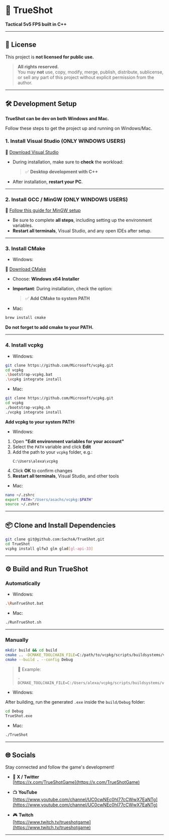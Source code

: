 # 🎯 TrueShot

**Tactical 5v5 FPS built in C++**

---

## 📜 License

This project is **not licensed for public use.**

> **All rights reserved.**\
> You may **not** use, copy, modify, merge, publish, distribute, sublicense, or sell any part of this project without explicit permission from the author.

---

## 🛠️ Development Setup

**TrueShot can be dev on both Windows and Mac.**

Follow these steps to get the project up and running on Windows/Mac.

### 1. Install Visual Studio (ONLY WINDOWS USERS)

🔗 [Download Visual Studio](https://visualstudio.microsoft.com/)

- During installation, make sure to **check** the workload:
  > ✅ **Desktop development with C++**
- After installation, **restart your PC**.

---

### 2. Install GCC / MinGW (ONLY WINDOWS USERS)

🔗 [Follow this guide for MinGW setup](https://code.visualstudio.com/docs/cpp/config-mingw)

- Be sure to complete **all steps**, including setting up the environment variables.
- **Restart all terminals**, Visual Studio, and any open IDEs after setup.

---

### 3. Install CMake

- Windows:

🔗 [Download CMake](https://cmake.org/download/)

- Choose: **Windows x64 Installer**
- **Important**: During installation, check the option:
  > ✅ **Add CMake to system PATH**

- Mac:

```bash
brew install cmake
```

**Do not forget to add cmake to your PATH.**

---

### 4. Install vcpkg

- Windows:

```bash
git clone https://github.com/Microsoft/vcpkg.git
cd vcpkg
.\bootstrap-vcpkg.bat
.\vcpkg integrate install
```

- Mac:

```bash
git clone https://github.com/Microsoft/vcpkg.git
cd vcpkg
./bootstrap-vcpkg.sh
./vcpkg integrate install
```

**Add vcpkg to your system PATH:**

- Windows:

1. Open **"Edit environment variables for your account"**
2. Select the `PATH` variable and click **Edit**
3. Add the path to your `vcpkg` folder, e.g.:
   ```
   C:\Users\alexa\vcpkg
   ```
4. Click **OK** to confirm changes
5. **Restart all terminals**, Visual Studio, and other tools

- Mac:

```bash
nano ~/.zshrc
export PATH="/Users/asachs/vcpkg:$PATH"
source ~/.zshrc
```

---

## 📦 Clone and Install Dependencies

```bash
git clone git@github.com:SachsA/TrueShot.git
cd TrueShot
vcpkg install glfw3 glm glad[gl-api-33]
```

---

## ⚙️ Build and Run TrueShot

### Automatically

- Windows:

```bash
.\RunTrueShot.bat
```

- Mac:

```bash
./RunTrueShot.sh
```

---

### Manually

```bash
mkdir build && cd build
cmake .. -DCMAKE_TOOLCHAIN_FILE=C:/path/to/vcpkg/scripts/buildsystems/vcpkg.cmake
cmake --build . --config Debug
```

> 📝 Example:
>
> ```
> -DCMAKE_TOOLCHAIN_FILE=C:/Users/alexa/vcpkg/scripts/buildsystems/vcpkg.cmake
> ```

- Windows:

After building, run the generated `.exe` inside the `build/Debug` folder:

```bash
cd Debug
TrueShot.exe
```

- Mac:

```bash
./TrueShot
```

---

## 🌐 Socials

Stay connected and follow the game's development!

- 🦆 **X / Twitter**\
  [https://x.com/TrueShotGame](https://x.com/TrueShotGame)

- 📺 **YouTube**\
  [https://www.youtube.com/channel/UC0cwNEc0hI77cCWwX7EaNTg](https://www.youtube.com/channel/UC0cwNEc0hI77cCWwX7EaNTg)

- 🎮 **Twitch**\
  [https://www.twitch.tv/trueshotgame](https://www.twitch.tv/trueshotgame)

---
